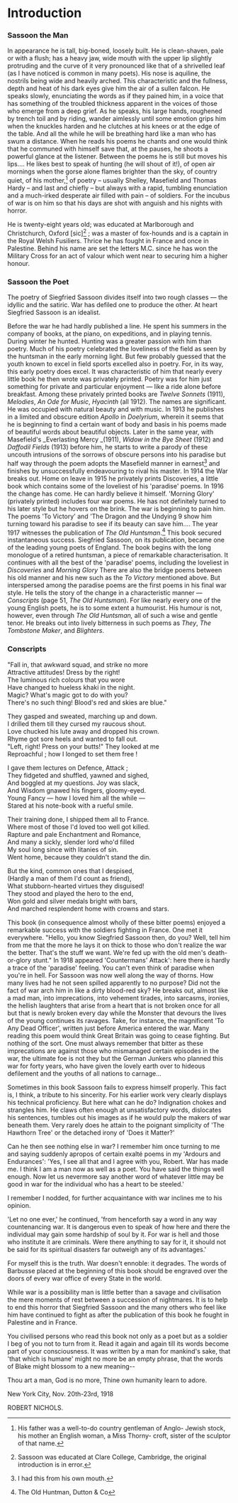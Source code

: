 # Introduction

### 

### Sassoon the Man

In appearance he is tall, big-boned, loosely built. He is clean-shaven, pale or with a flush; has a heavy jaw, wide mouth with the upper lip slightly protruding and the curve of it very pronounced like that of a shrivelled leaf \(as I have noticed is common in many poets\). His nose is aquiline, the nostrils being wide and heavily arched. This characteristic and the fullness, depth and heat of his dark eyes give him the air of a sullen falcon. He speaks slowly, enunciating the words as if they pained him, in a voice that has something of the troubled thickness apparent in the voices of those who emerge from a deep grief. As he speaks, his large hands, roughened by trench toil and by riding, wander aimlessly until some emotion grips him when the knuckles harden and he clutches at his knees or at the edge of the table. And all the while he will be breathing hard like a man who has swum a distance. When he reads his poems he chants and one would think that he communed with himself save that, at the pauses, he shoots a powerful glance at the listener. Between the poems he is still but moves his lips.... He likes best to speak of hunting \(he will shout of it!\), of open air mornings when the gorse alone flames brighter than the sky, of country quiet, of his mother,[^1] of poetry – usually Shelley, Masefield and Thomas Hardy – and last and chiefly – but always with a rapid, tumbling enunciation and a much-irked desperate air filled with pain – of soldiers. For the incubus of war is on him so that his days are shot with anguish and his nights with horror.

He is twenty-eight years old; was educated at Marlborough and Christchurch, Oxford \[sic\][^2] ; was a master of fox-hounds and is a captain in the Royal Welsh Fusiliers. Thrice he has fought in France and once in Palestine. Behind his name are set the letters M.C. since he has won the Military Cross for an act of valour which went near to securing him a higher honour.

### 

### Sassoon the Poet

The poetry of Siegfried Sassoon divides itself into two rough classes — the idyllic and the satiric. War has defiled one to produce the other. At heart Siegfried Sassoon is an idealist.

Before the war he had hardly published a line. He spent his summers in the company of books, at the piano, on expeditions, and in playing tennis. During winter he hunted. Hunting was a greater passion with him than poetry. Much of his poetry celebrated the loveliness of the field as seen by the huntsman in the early morning light. But few probably guessed that the youth known to excel in field sports excelled also in poetry. For, in its way, this early poetry does excel. It was characteristic of him that nearly every little book he then wrote was privately printed. Poetry was for him just something for private and particular enjoyment — like a ride alone before breakfast. Among these privately printed books are _Twelve Sonnets_ \(1911\), _Melodies_, _An Ode for Music_, _Hyacinth_ \(all 1912\). The names are significant. He was occupied with natural beauty and with music. In 1913 he publishes in a limited and obscure edition _Apollo_ in _Doelyrium_, wherein it seems that he is beginning to find a certain want of body and basis in his poems made of beautiful words about beautiful objects. Later in the same year, with Masefield's _Everlasting Mercy _\(1911\), _Widow in the Bye Sheet_ \(1912\) and _Daffodil Fields_ \(1913\) before him, he starts to write a parody of these uncouth intrusions of the sorrows of obscure persons into his paradise but half way through the poem adopts the Masefield manner in earnest[^3] and finishes by unsuccessfully endeavouring to rival his master. In 1914 the War breaks out. Home on leave in 1915 he privately prints Discoveries, a little book which contains some of the loveliest of his 'paradise' poems. In 1916 the change has come. He can hardly believe it himself. 'Morning Glory' \(privately printed\) includes four war poems. He has not definitely turned to his later style but he hovers on the brink. The war is beginning to pain him. The poems 'To Victory' and 'The Dragon and the Undying 9 show him turning toward his paradise to see if its beauty can save him.... The year 1917 witnesses the publication of _The Old Huntsman_.[^4] This book secured instantaneous success. Siegfried Sassoon, on its publication, became one of the leading young poets of England. The book begins with the long monologue of a retired huntsman, a piece of remarkable characterisation. It continues with all the best of the 'paradise' poems, including the loveliest in _Discoveries_ and _Morning Glory_ There are also the bridge poems between his old manner and his new such as the _To Victory_ mentioned above. But interspersed among the paradise poems are the first poems in his final war style. He tells the story of the change in a characteristic manner — _Conscripts_ \(page 51, _The Old Huntsman_\). For like nearly every one of the young English poets, he is to some extent a humourist. His humour is not, however, even through _The Old Huntsman,_ all of such a wise and gentle tenor. He breaks out into lively bitterness in such poems as _They_, _The Tombstone Maker_, and _Blighters_.

### Conscripts

"Fall in, that awkward squad, and strike no more  
Attractive attitudes! Dress by the right!  
The luminous rich colours that you wore  
Have changed to hueless khaki in the night.  
Magic? What's magic got to do with you?  
There's no such thing! Blood's red and skies are blue."

They gasped and sweated, marching up and down.  
I drilled them till they cursed my raucous shout.  
Love chucked his lute away and dropped his crown.  
Rhyme got sore heels and wanted to fall out.  
"Left, right! Press on your butts!" They looked at me  
Reproachful ; how I longed to set them free !

I gave them lectures on Defence, Attack ;  
They fidgeted and shuffled, yawned and sighed,  
And boggled at my questions. Joy was slack,  
And Wisdom gnawed his fingers, gloomy-eyed.  
Young Fancy — how I loved him all the while —  
Stared at his note-book with a rueful smile.

Their training done, I shipped them all to France.  
Where most of those I'd loved too well got killed.  
Rapture and pale Enchantment and Romance,  
And many a sickly, slender lord who'd filled  
My soul long since with litanies of sin.  
Went home, because they couldn't stand the din.

But the kind, common ones that I despised,  
\(Hardly a man of them I'd count as friend\),  
What stubborn-hearted virtues they disguised!  
They stood and played the hero to the end,  
Won gold and silver medals bright with bars,  
And marched resplendent home with crowns and stars.

This book \(in consequence almost wholly of these bitter poems\) enjoyed a remarkable success with the soldiers fighting in France. One met it everywhere. "Hello, you know Siegfried Sassoon then, do you? Well, tell him from me that the more he lays it on thick to those who don't realize the war the better. That's the stuff we want. We're fed up with the old men's death-or-glory stunt." In 1918 appeared 'Countermans' Attack': here there is hardly a trace of the 'paradise' feeling. You can't even think of paradise when you're in hell. For Sassoon was now well along the way of thorns. How many lives had he not seen spilled apparently to no purpose? Did not the fact of war arch him in like a dirty blood-red sky? He breaks out, almost like a mad man, into imprecations, into vehement tirades, into sarcasms, ironies, the hellish laughters that arise from a heart that is not broken once for all but that is newly broken every day while the Monster that devours the lives of the young continues its ravages. Take, for instance, the magnificent 'To Any Dead Officer', written just before America entered the war. Many reading this poem would think Great Britain was going to cease fighting. But nothing of the sort. One must always remember that bitter as these imprecations are against those who mismanaged certain episodes in the war, the ultimate foe is not they but the German Junkers who planned this war for forty years, who have given the lovely earth over to hideous defilement and the youths of all nations to carnage...

Sometimes in this book Sassoon fails to express himself properly. This fact is, I think, a tribute to his sincerity. For his earlier work very clearly displays his technical proficiency. But here what can he do? Indignation chokes and strangles him. He claws often enough at unsatisfactory words, dislocates his sentences, tumbles out his images as if he would pulp the makers of war beneath them. Very rarely does he attain to the poignant simplicity of 'The Hawthorn Tree' or the detached irony of 'Does it Matter?'

Can he then see nothing else in war? I remember him once turning to me and saying suddenly apropos of certain exalté poems in my 'Ardours and Endurances': 'Yes, I see all that and I agree with you, Robert. War has made me. I think I am a man now as well as a poet. You have said the things well enough. Now let us nevermore say another word of whatever little may be good in war for the individual who has a heart to be steeled.'

I remember I nodded, for further acquaintance with war inclines me to his opinion.

'Let no one ever,' he continued, 'from henceforth say a word in any way countenancing war. It is dangerous even to speak of how here and there the individual may gain some hardship of soul by it. For war is hell and those who institute it are criminals. Were there anything to say for it, it should not be said for its spiritual disasters far outweigh any of its advantages.'

For myself this is the truth. War doesn't ennoble: it degrades. The words of Barbusse placed at the beginning of this book should be engraved over the doors of every war office of every State in the world.

While war is a possibility man is little better than a savage and civilisation the mere moments of rest between a succession of nightmares. It is to help to end this horror that Siegfried Sassoon and the many others who feel like him have continued to fight as after the publication of this book he fought in Palestine and in France.

You civilised persons who read this book not only as a poet but as a soldier I beg of you not to turn from it. Read it again and again till its words become part of your consciousness. It was written by a man for mankind's sake, that 'that which is humane' might no more be an empty phrase, that the words of Blake might blossom to a new meaning--

Thou art a man, God is no more, Thine own humanity learn to adore.

New York City, Nov. 20th-23rd, 1918

ROBERT NICHOLS.

[^1]: His father was a well-to-do country gentleman of Anglo- Jewish stock, his mother an English woman, a Miss Thorny- croft, sister of the sculptor of that name. 

[^2]: Sassoon was educated at Clare College, Cambridge, the original introduction is in error.

[^3]: I had this from his own mouth.

[^4]: The Old Huntman, Dutton & Co

